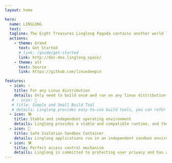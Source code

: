 ```yaml
---
layout: home

hero:
  name: LINGLONG
  text: 
  tagline: The Eight Treasures Linglong Pagoda contains another world like the world of mustard seeds. It looks like seven floors but is not seven floors. In order to show the change of Taoism, it takes the word "linglong" and combines the ideas of "isolation" and "layering" to launch a new The Linux package format, manages the application/runtime/system environment in layers, and provides a sandbox environment, dedicated to managing complex and cross dependencies under the Linux system, as well as too loose permission control issues.
  actions:
    - theme: brand
      text: Get Started
      # link: /guide/get-started
      link: http://doc-dev.linglong.space/
    - theme: alt
      text: Source
      link: https://github.com/linuxdeepin

features:
  - icon: ⚡️
    title: For any Linux distribution
    details: Only need to build once and run on any linux distribution desktop environment.
   # - icon: 🖖
   # title: Simple and Small Build Tool
   # details: Linglong provides easy-to-use build tools, you can refer to the help manual
  - icon: 🛠️
    title: Stable and independent operating environment
    details: Linglong provides a stable and compatible runtime, and the application can control its own dependencies and be independent of the system
  - icon: 🖖
    title: Safe Isolation Sandbox Container
    details: Linglong applications run in an independent sandbox environment, isolated from the host, safe and stable
  - icon: 🛠️
    title: Perfect access control mechanism
    details: Linglong is committed to protecting user privacy and has a complete application permission control mechanism   
---
```

